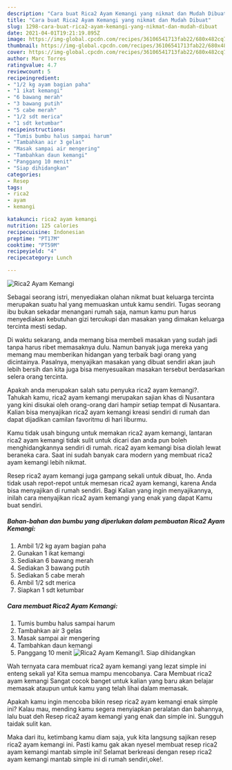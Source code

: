 ```yaml
---
description: "Cara buat Rica2 Ayam Kemangi yang nikmat dan Mudah Dibuat"
title: "Cara buat Rica2 Ayam Kemangi yang nikmat dan Mudah Dibuat"
slug: 1298-cara-buat-rica2-ayam-kemangi-yang-nikmat-dan-mudah-dibuat
date: 2021-04-01T19:21:19.895Z
image: https://img-global.cpcdn.com/recipes/36106541713fab22/680x482cq70/rica2-ayam-kemangi-foto-resep-utama.jpg
thumbnail: https://img-global.cpcdn.com/recipes/36106541713fab22/680x482cq70/rica2-ayam-kemangi-foto-resep-utama.jpg
cover: https://img-global.cpcdn.com/recipes/36106541713fab22/680x482cq70/rica2-ayam-kemangi-foto-resep-utama.jpg
author: Marc Torres
ratingvalue: 4.7
reviewcount: 5
recipeingredient:
- "1/2 kg ayam bagian paha"
- "1 ikat kemangi"
- "6 bawang merah"
- "3 bawang putih"
- "5 cabe merah"
- "1/2 sdt merica"
- "1 sdt ketumbar"
recipeinstructions:
- "Tumis bumbu halus sampai harum"
- "Tambahkan air 3 gelas"
- "Masak sampai air mengering"
- "Tambahkan daun kemangi"
- "Panggang 10 menit"
- "Siap dihidangkan"
categories:
- Resep
tags:
- rica2
- ayam
- kemangi

katakunci: rica2 ayam kemangi 
nutrition: 125 calories
recipecuisine: Indonesian
preptime: "PT17M"
cooktime: "PT59M"
recipeyield: "4"
recipecategory: Lunch

---
```



![Rica2 Ayam Kemangi](https://img-global.cpcdn.com/recipes/36106541713fab22/680x482cq70/rica2-ayam-kemangi-foto-resep-utama.jpg)

Sebagai seorang istri, menyediakan olahan nikmat buat keluarga tercinta merupakan suatu hal yang memuaskan untuk kamu sendiri. Tugas seorang ibu bukan sekadar menangani rumah saja, namun kamu pun harus menyediakan kebutuhan gizi tercukupi dan masakan yang dimakan keluarga tercinta mesti sedap.

Di waktu  sekarang, anda memang bisa membeli masakan yang sudah jadi tanpa harus ribet memasaknya dulu. Namun banyak juga mereka yang memang mau memberikan hidangan yang terbaik bagi orang yang dicintainya. Pasalnya, menyajikan masakan yang dibuat sendiri akan jauh lebih bersih dan kita juga bisa menyesuaikan masakan tersebut berdasarkan selera orang tercinta. 



Apakah anda merupakan salah satu penyuka rica2 ayam kemangi?. Tahukah kamu, rica2 ayam kemangi merupakan sajian khas di Nusantara yang kini disukai oleh orang-orang dari hampir setiap tempat di Nusantara. Kalian bisa menyajikan rica2 ayam kemangi kreasi sendiri di rumah dan dapat dijadikan camilan favoritmu di hari liburmu.

Kamu tidak usah bingung untuk memakan rica2 ayam kemangi, lantaran rica2 ayam kemangi tidak sulit untuk dicari dan anda pun boleh menghidangkannya sendiri di rumah. rica2 ayam kemangi bisa diolah lewat beraneka cara. Saat ini sudah banyak cara modern yang membuat rica2 ayam kemangi lebih nikmat.

Resep rica2 ayam kemangi juga gampang sekali untuk dibuat, lho. Anda tidak usah repot-repot untuk memesan rica2 ayam kemangi, karena Anda bisa menyajikan di rumah sendiri. Bagi Kalian yang ingin menyajikannya, inilah cara menyajikan rica2 ayam kemangi yang enak yang dapat Kamu buat sendiri.

<!--inarticleads1-->

##### Bahan-bahan dan bumbu yang diperlukan dalam pembuatan Rica2 Ayam Kemangi:

1. Ambil 1/2 kg ayam bagian paha
1. Gunakan 1 ikat kemangi
1. Sediakan 6 bawang merah
1. Sediakan 3 bawang putih
1. Sediakan 5 cabe merah
1. Ambil 1/2 sdt merica
1. Siapkan 1 sdt ketumbar




<!--inarticleads2-->

##### Cara membuat Rica2 Ayam Kemangi:

1. Tumis bumbu halus sampai harum
1. Tambahkan air 3 gelas
1. Masak sampai air mengering
1. Tambahkan daun kemangi
1. Panggang 10 menit
<img src="//assets-global.cpcdn.com/assets/icons/button_play-2c75c40dde080a61004c1f40b05d8f140eaff45d7e9e6481dc71c63d2e7c4909.png" alt="Rica2 Ayam Kemangi">1. Siap dihidangkan




Wah ternyata cara membuat rica2 ayam kemangi yang lezat simple ini enteng sekali ya! Kita semua mampu mencobanya. Cara Membuat rica2 ayam kemangi Sangat cocok banget untuk kalian yang baru akan belajar memasak ataupun untuk kamu yang telah lihai dalam memasak.

Apakah kamu ingin mencoba bikin resep rica2 ayam kemangi enak simple ini? Kalau mau, mending kamu segera menyiapkan peralatan dan bahannya, lalu buat deh Resep rica2 ayam kemangi yang enak dan simple ini. Sungguh taidak sulit kan. 

Maka dari itu, ketimbang kamu diam saja, yuk kita langsung sajikan resep rica2 ayam kemangi ini. Pasti kamu gak akan nyesel membuat resep rica2 ayam kemangi mantab simple ini! Selamat berkreasi dengan resep rica2 ayam kemangi mantab simple ini di rumah sendiri,oke!.

